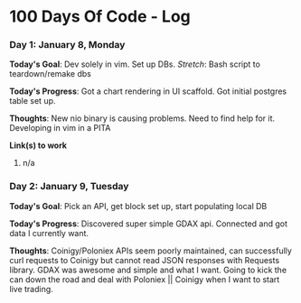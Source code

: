 # 100 Days Of Code - Log

### Day 1: January 8, Monday

**Today's Goal**: Dev solely in vim. Set up DBs. *Stretch*: Bash script to teardown/remake dbs

**Today's Progress**: Got a chart rendering in UI scaffold. Got initial postgres table set up.

**Thoughts**: New nio binary is causing problems. Need to find help for it.  Developing in vim in a PITA

**Link(s) to work**
1. n/a

### Day 2: January 9, Tuesday

**Today's Goal**: Pick an API, get block set up, start populating local DB

**Today's Progress**: Discovered super simple GDAX api. Connected and got data I currently want.
 
**Thoughts**: Coinigy/Poloniex APIs seem poorly maintained, 
can successfully curl requests to Coinigy but cannot read JSON responses with Requests library. 
GDAX was awesome and simple and what I want. Going to kick the can down the road and deal with Poloniex || Coinigy 
when I want to start live trading.
